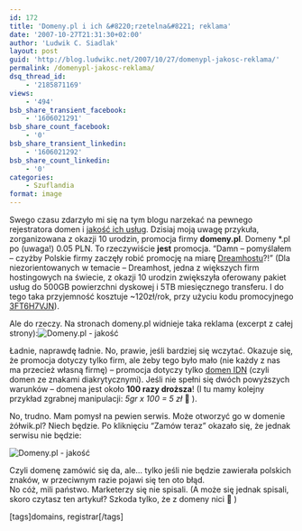 ```yaml
---
id: 172
title: 'Domeny.pl i ich &#8220;rzetelna&#8221; reklama'
date: '2007-10-27T21:31:30+02:00'
author: 'Ludwik C. Siadlak'
layout: post
guid: 'http://blog.ludwikc.net/2007/10/27/domenypl-jakosc-reklama/'
permalink: /domenypl-jakosc-reklama/
dsq_thread_id:
    - '2185871169'
views:
    - '494'
bsb_share_transient_facebook:
    - '1606021291'
bsb_share_count_facebook:
    - '0'
bsb_share_transient_linkedin:
    - '1606021292'
bsb_share_count_linkedin:
    - '0'
categories:
    - Szuflandia
format: image
---
```


Swego czasu zdarzyło mi się na tym blogu narzekać na pewnego rejestratora domen i [jakość ich usług](http://blog.ludwikc.net/2006/04/15/active24pl-nie-polecam/). Dzisiaj moją uwagę przykuła, zorganizowana z okazji 10 urodzin, promocja firmy **domeny.pl**. Domeny \*.pl po (uwaga!) 0.05 PLN. To rzeczywiście **jest** promocja. “Damn – pomyślałem – czyżby Polskie firmy zaczęły robić promocję na miarę [Dreamhostu](https://www.dreamhost.com/hosting/shared/)?!” (Dla niezorientowanych w temacie – Dreamhost, jedna z większych firm hostingowych na świecie, z okazji 10 urodzin zwiększyła oferowany pakiet usług do 500GB powierzchni dyskowej i 5TB miesięcznego transferu. I do tego taka przyjemność kosztuje ~120zł/rok, przy użyciu kodu promocyjnego [3FT6H7VJN](http://www.dreamhost.com/r.cgi?213330/hosting.html|3FT6H7VJN)).

Ale do rzeczy. Na stronach domeny.pl widnieje taka reklama (excerpt z całej strony):![Domeny.pl - jakość](http://personaldevelopment.pl/wp-content/uploads/2007/10/domenypl_jakosc2111.png)

Ładnie, naprawdę ładnie. No, prawie, jeśli bardziej się wczytać. Okazuje się, że promocja dotyczy tylko firm, ale żeby tego było mało (nie każdy z nas ma przecież własną firmę) – promocja dotyczy tylko [domen IDN](http://www.dns.pl/IDN/idn-intro.html) (czyli domen ze znakami diakrytycznymi). Jeśli nie spełni się dwóch powyższych warunków – domena jest około **100 razy droższa**! (I tu mamy kolejny przykład zgrabnej manipulacji: *5gr x 100 = 5 zł* 🙂 ).

No, trudno. Mam pomysł na pewien serwis. Może otworzyć go w domenie żółwik.pl? Niech będzie. Po kliknięciu “Zamów teraz” okazało się, że jednak serwisu nie będzie:

![Domeny.pl - jakość](http://personaldevelopment.pl/wp-content/uploads/2007/10/domenypl_jakosc22.png)

Czyli domenę zamówić się da, ale… tylko jeśli nie będzie zawierała polskich znaków, w przeciwnym razie pojawi się ten oto błąd.  
No cóż, mili państwo. Marketerzy się nie spisali. (A może się jednak spisali, skoro czytasz ten artykuł? Szkoda tylko, że z domeny nici 🙁 )

\[tags\]domains, registrar\[/tags\]